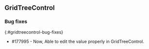 ## GridTreeControl

### Bug fixes
{:#gridtreecontrol-bug-fixes}

* \#177995 - Now, Able to edit the value properly in GridTreeControl.
